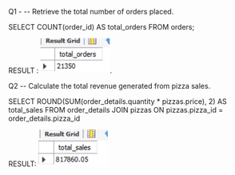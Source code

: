 Q1 - -- Retrieve the total number of orders placed.

SELECT 
    COUNT(order_id) AS total_orders
FROM
    orders;

RESULT :
![Image Alt](https://github.com/biswaranjandash/sql-project-for-pizza-sale-/blob/d66b137f312aece9106c37ba1807eb85553afac7/pizza_sales/Screenshot%202024-08-31%20184434.png).


Q2 -- Calculate the total revenue generated from pizza sales.

SELECT 
ROUND(SUM(order_details.quantity * pizzas.price),
            2) AS total_sales
FROM order_details
JOIN pizzas
ON pizzas.pizza_id = order_details.pizza_id
    
RESULT:
![Image Alt](https://github.com/biswaranjandash/sql-project-for-pizza-sale-/blob/2a18337a6b0029c1be0f8c00a3b5cae4fd4eb0e8/pizza_sales/Screenshot%202024-08-31%20192622.png)

